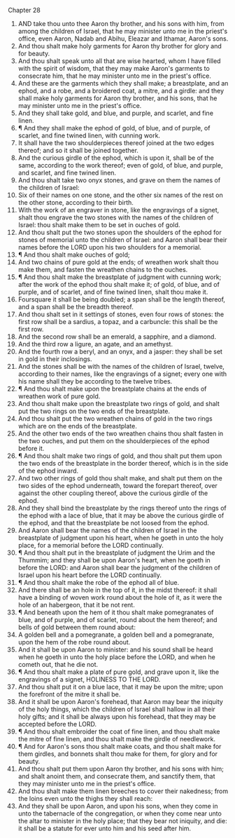 

Chapter 28

1. AND take thou unto thee Aaron thy brother, and his sons with him, from among the children of Israel, that he may minister unto me in the priest's office, even Aaron, Nadab and Abihu, Eleazar and Ithamar, Aaron's sons.
2. And thou shalt make holy garments for Aaron thy brother for glory and for beauty.
3. And thou shalt speak unto all that are wise hearted, whom I have filled with the spirit of wisdom, that they may make Aaron's garments to consecrate him, that he may minister unto me in the priest's office.
4. And these are the garments which they shall make; a breastplate, and an ephod, and a robe, and a broidered coat, a mitre, and a girdle: and they shall make holy garments for Aaron thy brother, and his sons, that he may minister unto me in the priest's office.
5. And they shall take gold, and blue, and purple, and scarlet, and fine linen.
6. ¶ And they shall make the ephod of gold, of blue, and of purple, of scarlet, and fine twined linen, with cunning work.
7. It shall have the two shoulderpieces thereof joined at the two edges thereof; and so it shall be joined together.
8. And the curious girdle of the ephod, which is upon it, shall be of the same, according to the work thereof; even of gold, of blue, and purple, and scarlet, and fine twined linen.
9. And thou shalt take two onyx stones, and grave on them the names of the children of Israel:
10. Six of their names on one stone, and the other six names of the rest on the other stone, according to their birth.
11. With the work of an engraver in stone, like the engravings of a signet, shalt thou engrave the two stones with the names of the children of Israel: thou shalt make them to be set in ouches of gold.
12. And thou shalt put the two stones upon the shoulders of the ephod for stones of memorial unto the children of Israel: and Aaron shall bear their names before the LORD upon his two shoulders for a memorial.
13. ¶ And thou shalt make ouches of gold;
14. And two chains of pure gold at the ends; of wreathen work shalt thou make them, and fasten the wreathen chains to the ouches.
15. ¶ And thou shalt make the breastplate of judgment with cunning work; after the work of the ephod thou shalt make it; of gold, of blue, and of purple, and of scarlet, and of fine twined linen, shalt thou make it.
16. Foursquare it shall be being doubled; a span shall be the length thereof, and a span shall be the breadth thereof.
17. And thou shalt set in it settings of stones, even four rows of stones: the first row shall be a sardius, a topaz, and a carbuncle: this shall be the first row.
18. And the second row shall be an emerald, a sapphire, and a diamond.
19. And the third row a ligure, an agate, and an amethyst.
20. And the fourth row a beryl, and an onyx, and a jasper: they shall be set in gold in their inclosings.
21. And the stones shall be with the names of the children of Israel, twelve, according to their names, like the engravings of a signet; every one with his name shall they be according to the twelve tribes.
22. ¶ And thou shalt make upon the breastplate chains at the ends of wreathen work of pure gold.
23. And thou shalt make upon the breastplate two rings of gold, and shalt put the two rings on the two ends of the breastplate.
24. And thou shalt put the two wreathen chains of gold in the two rings which are on the ends of the breastplate.
25. And the other two ends of the two wreathen chains thou shalt fasten in the two ouches, and put them on the shoulderpieces of the ephod before it.
26. ¶ And thou shalt make two rings of gold, and thou shalt put them upon the two ends of the breastplate in the border thereof, which is in the side of the ephod inward.
27. And two other rings of gold thou shalt make, and shalt put them on the two sides of the ephod underneath, toward the forepart thereof, over against the other coupling thereof, above the curious girdle of the ephod.
28. And they shall bind the breastplate by the rings thereof unto the rings of the ephod with a lace of blue, that it may be above the curious girdle of the ephod, and that the breastplate be not loosed from the ephod.
29. And Aaron shall bear the names of the children of Israel in the breastplate of judgment upon his heart, when he goeth in unto the holy place, for a memorial before the LORD continually.
30. ¶ And thou shalt put in the breastplate of judgment the Urim and the Thummim; and they shall be upon Aaron's heart, when he goeth in before the LORD: and Aaron shall bear the judgment of the children of Israel upon his heart before the LORD continually.
31. ¶ And thou shalt make the robe of the ephod all of blue.
32. And there shall be an hole in the top of it, in the midst thereof: it shall have a binding of woven work round about the hole of it, as it were the hole of an habergeon, that it be not rent.
33. ¶ And beneath upon the hem of it thou shalt make pomegranates of blue, and of purple, and of scarlet, round about the hem thereof; and bells of gold between them round about:
34. A golden bell and a pomegranate, a golden bell and a pomegranate, upon the hem of the robe round about.
35. And it shall be upon Aaron to minister: and his sound shall be heard when he goeth in unto the holy place before the LORD, and when he cometh out, that he die not.
36. ¶ And thou shalt make a plate of pure gold, and grave upon it, like the engravings of a signet, HOLINESS TO THE LORD.
37. And thou shalt put it on a blue lace, that it may be upon the mitre; upon the forefront of the mitre it shall be.
38. And it shall be upon Aaron's forehead, that Aaron may bear the iniquity of the holy things, which the children of Israel shall hallow in all their holy gifts; and it shall be always upon his forehead, that they may be accepted before the LORD.
39. ¶ And thou shalt embroider the coat of fine linen, and thou shalt make the mitre of fine linen, and thou shalt make the girdle of needlework.
40. ¶ And for Aaron's sons thou shalt make coats, and thou shalt make for them girdles, and bonnets shalt thou make for them, for glory and for beauty.
41. And thou shalt put them upon Aaron thy brother, and his sons with him; and shalt anoint them, and consecrate them, and sanctify them, that they may minister unto me in the priest's office.
42. And thou shalt make them linen breeches to cover their nakedness; from the loins even unto the thighs they shall reach:
43. And they shall be upon Aaron, and upon his sons, when they come in unto the tabernacle of the congregation, or when they come near unto the altar to minister in the holy place; that they bear not iniquity, and die: it shall be a statute for ever unto him and his seed after him.
